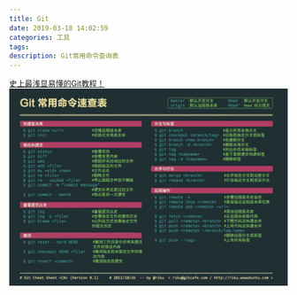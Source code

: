 ```yaml
---
title: Git
date: 2019-03-18 14:02:59
categories: 工具
tags:
description: Git常用命令查询表
---
```

[史上最浅显易懂的Git教程！](https://www.liaoxuefeng.com/wiki/0013739516305929606dd18361248578c67b8067c8c017b000)
![Git常用命令查询表](Git/git-guide.jpg)
